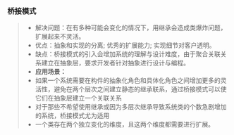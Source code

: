 ### 桥接模式
> * 解决问题：在有多种可能会变化的情况下，用继承会造成类爆炸问题，扩展起来不灵活。
> * 优点：抽象和实现的分离; 优秀的扩展能力; 实现细节对客户透明。
> * 缺点：桥接模式的引入会增加系统的理解与设计难度，由于聚合关联关系建立在抽象层，要求开发者针对抽象进行设计与编程。
> * **应用场景：**
> * 如果一个系统需要在构件的抽象化角色和具体化角色之间增加更多的灵活性，避免在两个层次之间建立静态的继承联系，通过桥接模式可以使它们在抽象层建立一个关联关系
> * 对于那些不希望使用继承或因为多层次继承导致系统类的个数急剧增加的系统，桥接模式尤为适用
> * 一个类存在两个独立变化的维度，且这两个维度都需要进行扩展。